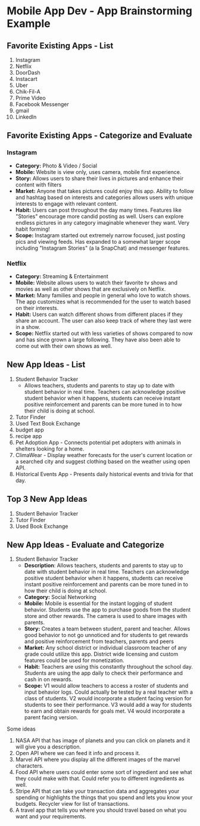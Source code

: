 Mobile App Dev - App Brainstorming Example
===

## Favorite Existing Apps - List
1. Instagram
2. Netflix
3. DoorDash
4. Instacart
5. Uber
6. Chik-Fil-A
7. Prime Video
8. Facebook Messenger
9. gmail
10. LinkedIn

## Favorite Existing Apps - Categorize and Evaluate
### Instagram
   - **Category:** Photo & Video / Social 
   - **Mobile:** Website is view only, uses camera, mobile first experience.
   - **Story:** Allows users to share their lives in pictures and enhance their content with filters
   - **Market:** Anyone that takes pictures could enjoy this app. Ability to follow and hashtag based on interests and categories allows users with unique interests to engage with relevant content.
   - **Habit:** Users can post throughout the day many times. Features like "Stories" encourage more candid posting as well. Users can explore endless pictures in any category imaginable whenever they want. Very habit forming!
   - **Scope:** Instagram started out extremely narrow focused, just posting pics and viewing feeds. Has expanded to a somewhat larger scope including "Instagram Stories" (a la SnapChat) and messenger features. 
### Netflix
   - **Category:** Streaming & Entertainment 
   - **Mobile:** Website allows users to watch their favorite tv shows and movies as well as other shows that are exclusively on Netflix. 
   - **Market:** Many families and people in general who love to watch shows. The app customizes what is recommended for the user to watch based on their interests. 
   - **Habit:** Users can watch different shows from different places if they share an account. The user can also keep track of where they last were in a show. 
   - **Scope:** Netflix started out with less varieties of shows compared to now and has since grown a large following. They have also been able to come out with their own shows as well. 

## New App Ideas - List
1. Student Behavior Tracker
   - Allows teachers, students and parents to stay up to date with student behavior in real time. Teachers can acknowledge positive student behavior when it happens, students can receive instant positive reinforcement and parents can be more tuned in to how their child is doing at school.
2. Tutor Finder
3. Used Text Book Exchange
4. budget app
5. recipe app
6. Pet Adoption App - Connects potential pet adopters with animals in shelters looking for a home.
7. ClimaWear - Display weather forecasts for the user's current location or a searched city and suggest clothing based on the weather using open API.
8. Historical Events App - Presents daily historical events and trivia for that day.

## Top 3 New App Ideas
1. Student Behavior Tracker
2. Tutor Finder
3. Used Book Exchange

## New App Ideas - Evaluate and Categorize
1. Student Behavior Tracker
   - **Description**: Allows teachers, students and parents to stay up to date with student behavior in real time. Teachers can acknowledge positive student behavior when it happens, students can receive instant positive reinforcement and parents can be more tuned in to how their child is doing at school.
   - **Category:** Social Networking
   - **Mobile:** Mobile is essential for the instant logging of student behavior. Students use the app to purchase goods from the student store and other rewards. The camera is used to share images with parents.
   - **Story:** Creates a team between student, parent and teacher. Allows good behavior to not go unnoticed and for students to get rewards and positive reinforcement from teachers, parents and peers
   - **Market:** Any school district or individual classroom teacher of any grade could utilize this app. District wide licensing and custom features could be used for monetization. 
   - **Habit:** Teachers are using this constantly throughout the school day. Students are using the app daily to check their performance and cash in on rewards.
   - **Scope:** V1 would allow teachers to access a roster of students and input behavior logs. Could actually be tested by a real teacher with a class of students. V2 would incorporate a student facing version for students to see their performance. V3 would add a way for students to earn and obtain rewards for goals met. V4 would incorporate a parent facing version.

Some ideas
1. NASA API that has image of planets and you can click on planets and it will give you a description. 
2. Open API where we can feed it info and process it. 
3. Marvel API where you display all the different images of the marvel characters. 
4. Food API where users could enter some sort of ingredient and see what they could make with that. Could refer you to different ingredients as well. 
5. Stripe API that can take your transaction data and aggregates your spending or highlights the things that you spend and lets you know your budgets. Recycler view for list of transactions. 
6. A travel app that tells you where you should travel based on what you want and your requirements. 
